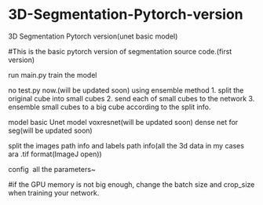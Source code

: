 # 3D-Segmentation-Pytorch-version
3D Segmentation Pytorch version(unet basic model)

#This is the basic pytorch version of segmentation source code.(first version)

run main.py train the model

no test.py now.(will be updated soon) using ensemble method 
    1. split the original cube into small cubes 
    2. send each of small cubes to the network
    3. ensemble small cubes to a big cube according to the split info.

model
    basic Unet model
    voxresnet(will be updated soon)
    dense net for seg(will be updated soon)

split 
    the images path info and labels path info(all the 3d data in my cases ara .tif format(ImageJ open))

config
​    all the parameters~ 

#if the GPU memory is not big enough, change the batch size and crop_size when training your network.